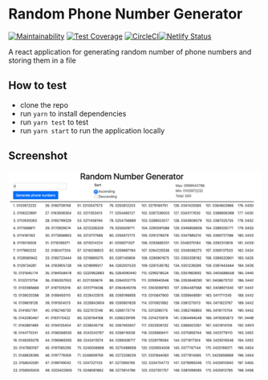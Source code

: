# Random Phone Number Generator

[![Maintainability](https://api.codeclimate.com/v1/badges/4de7df661139a4ce1201/maintainability)](https://codeclimate.com/github/lukorito/random-phone-no/maintainability) [![Test Coverage](https://api.codeclimate.com/v1/badges/4de7df661139a4ce1201/test_coverage)](https://codeclimate.com/github/lukorito/random-phone-no/test_coverage) [![CircleCI](https://circleci.com/gh/lukorito/random-phone-no.svg?style=svg)](https://circleci.com/gh/lukorito/random-phone-no)[![Netlify Status](https://api.netlify.com/api/v1/badges/1fb44789-18c2-442d-a340-f1e08fd94733/deploy-status)](https://app.netlify.com/sites/hopeful-sammet-aab7f1/deploys)



A react application for generating random number of phone numbers and storing them in a file

## How to test
- clone the repo
- run `yarn` to install dependencies
- run `yarn test` to test
- run `yarn start` to run the application locally

## Screenshot
<img src="screenshot.png">
